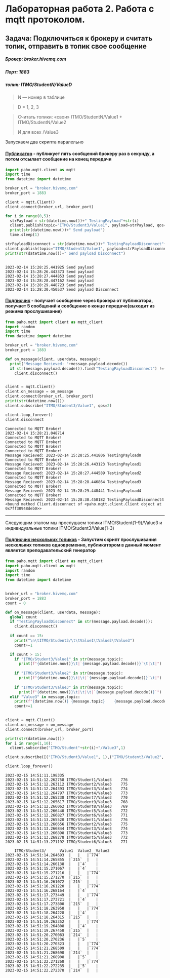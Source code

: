 # Лабораторная работа 2. Работа с mqtt протоколом. 

## Задача: Подключиться к брокеру и считать топик, отправить в топик свое сообщение 
##### Брокер:  broker.hivemq.com
#####  Порт: 1883 
##### топик: ITMO/StudentN/ValueD 

> N — номер в таблице 

> D = 1, 2, 3 

> Считать топики: «свои» ITMO/StudentN/Value1 + ITMO/StudentN/Value2 
> 
> И для всех /Value3

 Запускаем два скрипта паралельно 
 #### [Публикатор](lab2NetworkPub.ipynb) - публикует пять сообщений брокеру раз в секунду, а потом отсылает сообщение на конец передачи

```python
import paho.mqtt.client as mqtt
import time
from datetime import datetime

broker_url = "broker.hivemq.com"
broker_port = 1883

client = mqtt.Client()
client.connect(broker_url, broker_port)

for i in range(0,5):
  strPayload = str(datetime.now())+" TestingPayload"+str(i)
  client.publish(topic="ITMO/Student3/Value1", payload=strPayload, qos=1, retain=False)
  print(str(datetime.now())+" Send payload")
  time.sleep(1)

strPayloadDisconnect = str(datetime.now())+" TestingPayloadDisconnect"+str(i)
client.publish(topic="ITMO/Student3/Value1", payload=strPayloadDisconnect, qos=1, retain=False)
print(str(datetime.now())+" Send payload Disconnect")
     
```

```log
2023-02-14 15:28:25.441925 Send payload
2023-02-14 15:28:26.443373 Send payload
2023-02-14 15:28:27.444853 Send payload
2023-02-14 15:28:28.447162 Send payload
2023-02-14 15:28:29.448723 Send payload
2023-02-14 15:28:30.450537 Send payload Disconnect 
```
 #### [Подписчик](lab2NetworkSub.ipynb) - получает сообщение через брокера от публикатора, получает 5 сообщений и сообщение о конце передаче(выходит из режима прослушивания)
```python
from paho.mqtt import client as mqtt_client
import random
import time
from datetime import datetime

broker_url = "broker.hivemq.com"
broker_port = 1883

def on_message(client, userdata, message):
  print("Message Recieved: "+message.payload.decode())
  if str(message.payload.decode()).find("TestingPayloadDisconnect") !=-1:
    client.disconnect()


client = mqtt.Client()
client.on_message = on_message
client.connect(broker_url, broker_port)
print(str(datetime.now()))
client.subscribe("ITMO/Student3/Value1", qos=2)

client.loop_forever()
client.disconnect
```
```log
Connected to MQTT Broker!
2023-02-14 15:28:21.048714
Connected to MQTT Broker!
Connected to MQTT Broker!
Connected to MQTT Broker!
Connected to MQTT Broker!
Message Recieved: 2023-02-14 15:28:25.441806 TestingPayload0
Connected to MQTT Broker!
Message Recieved: 2023-02-14 15:28:26.443123 TestingPayload1
Connected to MQTT Broker!
Message Recieved: 2023-02-14 15:28:27.444589 TestingPayload2
Connected to MQTT Broker!
Message Recieved: 2023-02-14 15:28:28.446864 TestingPayload3
Connected to MQTT Broker!
Message Recieved: 2023-02-14 15:28:29.448441 TestingPayload4
Connected to MQTT Broker!
Message Recieved: 2023-02-14 15:28:30.450182 TestingPayloadDisconnect4
<bound method Client.disconnect of <paho.mqtt.client.Client object at 0x7ff30948deb0>>
```


---
Следующим этапом мы прослушаем топики ITMO/Student(1-9)/Value3 и индивидуальные топики ITMO/Student3/Value(1-3)
#### [Подписчик нескольких топиков](lab2NetworkSubTeach.ipynb) - Запустим скрипт прослушивания нескольких топиков одновременно, публикатором в данный момент является преподавательский генератор 
```python
from paho.mqtt import client as mqtt_client
import paho.mqtt.client as mqtt
import random
import time
from datetime import datetime
     

broker_url = "broker.hivemq.com"
broker_port = 1883
count = 0

def on_message(client, userdata, message):
  global count 
  if "TestingPayloadDisconnect" in str(message.payload.decode()):
    client.disconnect()
    
  if count == 15:
    print("\n\tITMO/Student3/\t\tValue1\tValue2\tValue3")
    count+=1

  if count > 15:
    if "ITMO/Student3/Value1" in str(message.topic):
      print(f"{datetime.now()}\t|`{message.payload.decode()}`\t|\t|")
    
    if "ITMO/Student3/Value2" in str(message.topic):
      print(f"{datetime.now()}\t|\t|`{message.payload.decode()}`\t|")
      
    if "ITMO/Student3/Value3" in str(message.topic):
      print(f"{datetime.now()}\t|\t|\t|`{message.payload.decode()}`")
  elif "Value3" in message.topic:
    print(f"{datetime.now()} {message.topic}    {message.payload.decode()}")
    count+=1
   

client = mqtt.Client()
client.on_message = on_message
client.connect(broker_url, broker_port)

print(str(datetime.now()))
for i in range(1,10):
  client.subscribe("ITMO/Student"+str(i)+"/Value3",1)

client.subscribe([("ITMO/Student3/Value1", 1),("ITMO/Student3/Value2", 1),("ITMO/Student3/Value3",1)])

client.loop_forever()
```
```log
2023-02-15 14:51:11.198335
2023-02-15 14:51:12.262758 ITMO/Student1/Value3    776
2023-02-15 14:51:12.263112 ITMO/Student2/Value3    775
2023-02-15 14:51:12.264393 ITMO/Student3/Value3    774
2023-02-15 14:51:12.264797 ITMO/Student4/Value3    773
2023-02-15 14:51:12.265238 ITMO/Student7/Value3    770
2023-02-15 14:51:12.265617 ITMO/Student9/Value3    768
2023-02-15 14:51:12.266062 ITMO/Student8/Value3    769
2023-02-15 14:51:12.266440 ITMO/Student5/Value3    772
2023-02-15 14:51:12.266827 ITMO/Student6/Value3    771
2023-02-15 14:51:13.265520 ITMO/Student1/Value3    776
2023-02-15 14:51:13.266656 ITMO/Student2/Value3    775
2023-02-15 14:51:13.266844 ITMO/Student3/Value3    774
2023-02-15 14:51:13.266898 ITMO/Student4/Value3    773
2023-02-15 14:51:13.268278 ITMO/Student5/Value3    772
2023-02-15 14:51:13.271192 ITMO/Student6/Value3    771

	ITMO/Student3/		Value1	Value2	Value3
2023-02-15 14:51:14.264693	|	|	|`774`
2023-02-15 14:51:14.265855	|`215`	|	|
2023-02-15 14:51:14.266138	|	|`4`	|
2023-02-15 14:51:15.271067	|	|`4`	|
2023-02-15 14:51:15.271216	|	|	|`774`
2023-02-15 14:51:15.271270	|`215`	|	|
2023-02-15 14:51:16.261072	|`215`	|	|
2023-02-15 14:51:16.261220	|	|	|`774`
2023-02-15 14:51:16.268164	|	|`4`	|
2023-02-15 14:51:17.273449	|	|	|`774`
2023-02-15 14:51:17.273721	|	|`4`	|
2023-02-15 14:51:17.273800	|`215`	|	|
2023-02-15 14:51:18.263958	|	|	|`774`
2023-02-15 14:51:18.264228	|	|`4`	|
2023-02-15 14:51:18.264315	|`215`	|	|
2023-02-15 14:51:19.263352	|	|	|`774`
2023-02-15 14:51:19.264808	|	|`4`	|
2023-02-15 14:51:19.267458	|`215`	|	|
2023-02-15 14:51:20.270083	|`214`	|	|
2023-02-15 14:51:20.270236	|	|`5`	|
2023-02-15 14:51:20.270323	|	|	|`774`
2023-02-15 14:51:21.268509	|	|	|`774`
2023-02-15 14:51:21.268690	|`214`	|	|
2023-02-15 14:51:21.268908	|	|`5`	|
2023-02-15 14:51:22.271268	|	|	|`774`
2023-02-15 14:51:22.272235	|	|`5`	|
2023-02-15 14:51:22.272378	|`214`	|	|
```